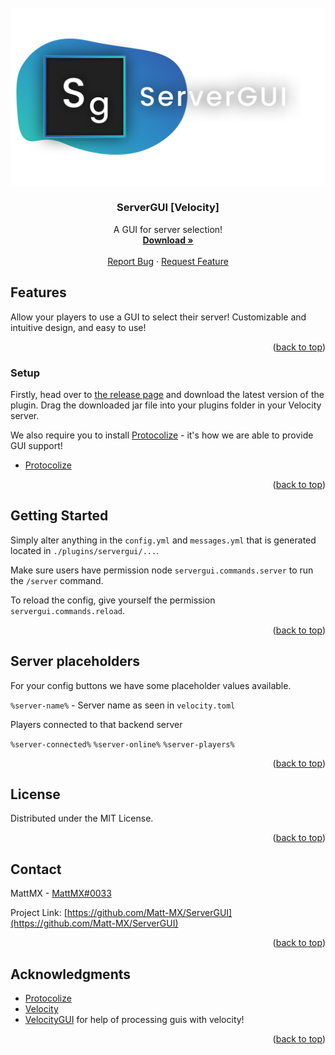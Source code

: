 <div id="top"></div>
<!--
*** Thanks for checking out the Best-README-Template. If you have a suggestion
*** that would make this better, please fork the repo and create a pull request
*** or simply open an issue with the tag "enhancement".
*** Don't forget to give the project a star!
*** Thanks again! Now go create something AMAZING! :D
-->



<!-- PROJECT SHIELDS -->
<!--
*** I'm using markdown "reference style" links for readability.
*** Reference links are enclosed in brackets [ ] instead of parentheses ( ).
*** See the bottom of this document for the declaration of the reference variables
*** for contributors-url, forks-url, etc. This is an optional, concise syntax you may use.
*** https://www.markdownguide.org/basic-syntax/#reference-style-links
-->

[comment]: <> ([![Contributors][contributors-shield]][contributors-url])

[comment]: <> ([![Forks][forks-shield]][forks-url])

[comment]: <> ([![Stargazers][stars-shield]][stars-url])

[comment]: <> ([![Issues][issues-shield]][issues-url])

[comment]: <> ([![MIT License][license-shield]][license-url])

[comment]: <> ([![LinkedIn][linkedin-shield]][linkedin-url])



<!-- PROJECT LOGO -->
<br />
<div align="center">
  <a href="sg_banner.png">
    <img src="sg_banner.png" alt="Logo" width="512">
  </a>

<h3 align="center">ServerGUI [Velocity]</h3>

  <p align="center">
    A GUI for server selection!
    <br />
    <a href="https://github.com/Matt-MX/ServerGUI/releases"><strong>Download »</strong></a>
    <br />
    <br />
    <a href="https://github.com/Matt-MX/ServerGUI/issues">Report Bug</a>
    ·
    <a href="https://github.com/Matt-MX/ServerGUI/issues">Request Feature</a>
  </p>
</div>

<!-- ABOUT THE PROJECT -->
## Features

[comment]: <> ([![Product Name Screen Shot][product-screenshot]]&#40;https://example.com&#41;)

Allow your players to use a GUI to select their server!
Customizable and intuitive design, and easy to use!

<p align="right">(<a href="#top">back to top</a>)</p>

### Setup

Firstly, head over to [the release page](https://github.com/Matt-MX/ServerGUI/releases) and
download the latest version of the plugin. Drag the downloaded jar file into your
plugins folder in your Velocity server.

We also require you to install [Protocolize](https://github.com/Exceptionflug/protocolize) - it's how we are able to provide GUI support!
* [Protocolize](https://github.com/Exceptionflug/protocolize)


<p align="right">(<a href="#top">back to top</a>)</p>



<!-- GETTING STARTED -->
## Getting Started

Simply alter anything in the `config.yml` and `messages.yml` that is generated located in `./plugins/servergui/...`.

Make sure users have permission node `servergui.commands.server` to run the `/server` command.

To reload the config, give yourself the permission `servergui.commands.reload`.

<p align="right">(<a href="#top">back to top</a>)</p>


## Server placeholders

For your config buttons we have some placeholder values available.

`%server-name%` - Server name as seen in `velocity.toml`

Players connected to that backend server

`%server-connected%`
`%server-online%`
`%server-players%`

<p align="right">(<a href="#top">back to top</a>)</p>


<!-- LICENSE -->
## License

Distributed under the MIT License.

<p align="right">(<a href="#top">back to top</a>)</p>



<!-- CONTACT -->
## Contact

MattMX - [MattMX#0033](https://discord.gg)

Project Link: [https://github.com/Matt-MX/ServerGUI](https://github.com/Matt-MX/ServerGUI)

<p align="right">(<a href="#top">back to top</a>)</p>



<!-- ACKNOWLEDGMENTS -->
## Acknowledgments

* [Protocolize](https://github.com/Exceptionflug/protocolize)
* [Velocity](https://velocitypowered.com/)
* [VelocityGUI](https://github.com/james090500/VelocityGUI) for help of processing guis with velocity!

<p align="right">(<a href="#top">back to top</a>)</p>



<!-- MARKDOWN LINKS & IMAGES -->
<!-- https://www.markdownguide.org/basic-syntax/#reference-style-links -->

[comment]: <> ([contributors-shield]: https://img.shields.io/github/contributors/othneildrew/Best-README-Template.svg?style=for-the-badge)

[comment]: <> ([contributors-url]: https://github.com/othneildrew/Best-README-Template/graphs/contributors)

[comment]: <> ([forks-shield]: https://img.shields.io/github/forks/othneildrew/Best-README-Template.svg?style=for-the-badge)

[comment]: <> ([forks-url]: https://github.com/othneildrew/Best-README-Template/network/members)

[comment]: <> ([stars-shield]: https://img.shields.io/github/stars/othneildrew/Best-README-Template.svg?style=for-the-badge)

[comment]: <> ([stars-url]: https://github.com/othneildrew/Best-README-Template/stargazers)

[comment]: <> ([issues-shield]: https://img.shields.io/github/issues/othneildrew/Best-README-Template.svg?style=for-the-badge)

[comment]: <> ([issues-url]: https://github.com/othneildrew/Best-README-Template/issues)

[comment]: <> ([license-shield]: https://img.shields.io/github/license/othneildrew/Best-README-Template.svg?style=for-the-badge)

[comment]: <> ([license-url]: https://github.com/othneildrew/Best-README-Template/blob/master/LICENSE.txt)

[comment]: <> ([linkedin-shield]: https://img.shields.io/badge/-LinkedIn-black.svg?style=for-the-badge&logo=linkedin&colorB=555)

[comment]: <> ([linkedin-url]: https://linkedin.com/in/othneildrew)

[comment]: <> ([product-screenshot]: images/screenshot.png)

